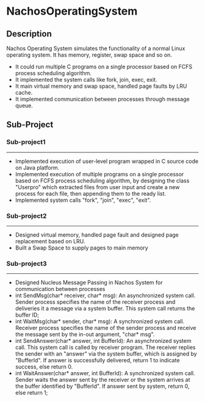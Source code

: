# NachosOperatingSystem


## Description
Nachos Operating System simulates the functionality of a normal Linux operating system. It has memory, register, swap space and so on. 
* It could run multiple C programs on a single processor based on FCFS process scheduling algorithm.
* It implemented the system calls like fork, join, exec, exit.
* It main virtual memory and swap space, handled page faults by LRU cache.
* It implemented communication between processes through message queue.

## Sub-Project

### Sub-project1
------------
* Implemented execution of user-level program wrapped in C source code on Java platform.
* Implemented execution of multiple programs on a single processor based on FCFS process scheduling algorithm, by designing the class "Userpro" which extracted files from user input and create a new process for each file, then appending them to the ready list.
* Implemented system calls "fork", "join", "exec", "exit".

### Sub-project2
------------
* Designed virtual memory, handled page fault and designed page replacement based on LRU. 
* Built a Swap Space to supply pages to main memory

### Sub-project3
------------
* Designed Nucleus Message Passing in Nachos System for communication between processes 
* int SendMsg(char* receiver, char* msg): An asynchronized system call. Sender process specifies the name of the receiver process and deliveries it a message via a system buffer. This system call returns the buffer ID;
*	int WaitMsg(char* sender, char* msg): A synchronized system call. Receiver process specifies the name of the sender process and receive the message sent by the in-out argument, "char* msg".
*	int SendAnswer(char* answer, int BufferId): An asynchronized system call. This system call is called by receiver program. The receiver replies the sender with an "answer" via the system buffer, which is assigned by "BufferId". If answer is successfully delivered, return 1 to indicate success, else return 0.
* int WaitAnswer(char* answer, int BufferId): A synchronized system call. Sender waits the answer sent by the receiver or the system arrives at the buffer identified by "BufferId". If answer sent by system, return 0, else return 1;

